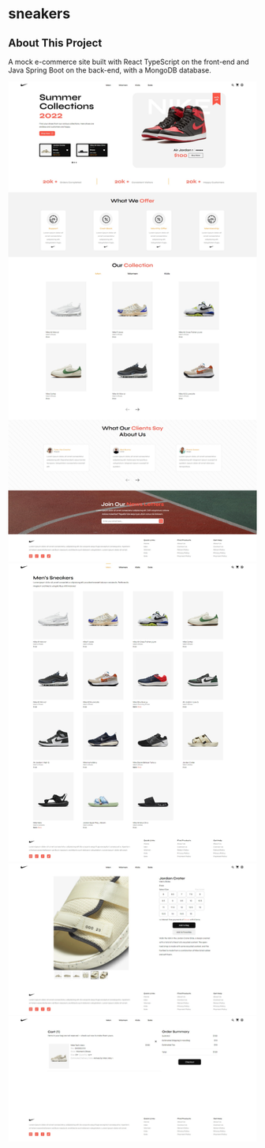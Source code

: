 # sneakers

## About This Project
A mock e-commerce site built with React TypeScript on the front-end and Java Spring Boot on the back-end, with a MongoDB database.

<img src="./images/landing-page.jpeg">
<img src="./images/product-grid.jpeg">
<img src="./images/product-page.jpeg">
<img src="./images/cart-page.jpeg">